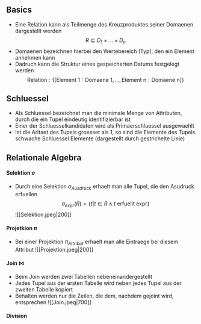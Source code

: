 ## Basics
-  Eine Relation kann als Teilmenge des Kreuzproduktes seiner Domaenen dargestellt werden
$$R \subseteq D_1 \times ... \times D_n$$
- Domaenen bezeichnen hierbei den Wertebereich (Typ), den ein Element annehmen kann
- Dadruch kann die Struktur eines gespeicherten Datums festgelegt werden
$$\text{Relation}:\{[\text{Element 1}: \text{Domaene 1}, ..., \text{Element n}: \text{Domaene n} ]\}$$
## Schluessel
- Als Schluessel bezeichnet man die minimale Menge von Attributen, durch die ein Tupel eindeutig identifizierbar ist
- Einer der Schluesselkandidaten wird als Primaerschluessel ausgewaehlt
- Ist die Aritaet des Tupels groesser als 1, so sind die Elemente des Tupels schwache Schluessel Elemente (dargestellt durch gestrichelte Linie)
## Relationale Algebra
#### Selektion $\sigma$
- Durch eine Selektion $\sigma_{Ausdruck}$ erhaelt man alle Tupel, die den Asudruck erfuellen
$$
\sigma_{expr} (R) = \{t | t \in  R \land t \text{ erfuellt expr} \}
$$
![[Selektion.jpeg|200]]
#### Projetkion $\pi$ 
- Bei einer Projektion $\pi_{Attribut}$ erhaelt man alle Eintraege bei diesem Attribut
![[Projektion.jpeg|200]]
#### Join $\bowtie$
- Beim Join werden zwei Tabellen nebeneinandergestellt
- Jedes Tupel aus der ersten Tabelle wird neben jedes Tupel aus der zweiten Tabelle kopiert
- Behalten werden nur die Zeilen, die dem, nachdem gejoint wird, entsprechen
![[Join.jpeg|700]]
#### Division
